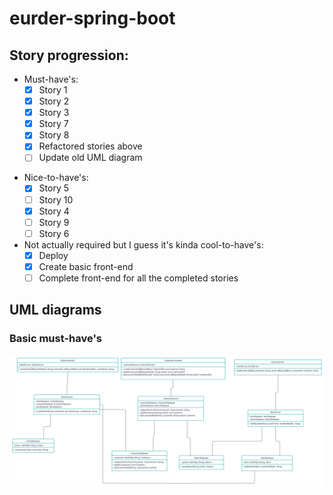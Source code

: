 # eurder-spring-boot
## Story progression:
* Must-have's:
   - [X] Story 1
   - [X] Story 2
   - [X] Story 3
   - [X] Story 7
   - [X] Story 8
   - [X] Refactored stories above
   - [ ] Update old UML diagram
- Nice-to-have's:
   - [X] Story 5
   - [ ] Story 10
   - [X] Story 4
   - [ ] Story 9
   - [ ] Story 6
- Not actually required but I guess it's kinda cool-to-have's:
   - [X] Deploy
   - [X] Create basic front-end
   - [ ] Complete front-end for all the completed stories
## UML diagrams
### Basic must-have's
![Basic UML Diagram](eurder-must-have-UML-diagram.jpg) 
